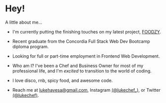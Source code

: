 # Hey!
A little about me...

* I'm currently putting the finishing touches on my latest project, [FOODZY](https://github.com/LukeHayesss/final-project-foodzy).

* Recent graduate from the Concordia Full Stack Web Dev Bootcamp diploma program.

* Looking for full or part-time employment in Frontend Web Development.

* Who am I? I've been a Chef and Business Owner for most of my professional life, and I'm <i>excited</i> to transition to the world of coding.

* I love disco, rnb, spicy food, and awesome code.

* Reach me at lukehayesa@gmail.com, Instagram [(@lukechef_)](http://www.instagram.com/lukechef_), or Twitter [(@lukechef)](http://www.twitter.com/lukechef).

